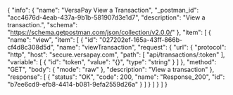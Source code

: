 {
  "info": {
    "name": "VersaPay View a Transaction",
    "_postman_id": "acc4676d-4eab-437a-9b1b-581907d3e1d7",
    "description": "View a transaction.",
    "schema": "https://schema.getpostman.com/json/collection/v2.0.0/"
  },
  "item": [
    {
      "name": "view",
      "item": [
        {
          "id": "027202ef-165a-43ff-866b-cf4d8c308d5d",
          "name": "viewTransaction",
          "request": {
            "url": {
              "protocol": "http",
              "host": "secure.versapay.com",
              "path": [
                "api/transactions/:token"
              ],
              "variable": [
                {
                  "id": "token",
                  "value": "{}",
                  "type": "string"
                }
              ]
            },
            "method": "GET",
            "body": {
              "mode": "raw"
            },
            "description": "View a transaction"
          },
          "response": [
            {
              "status": "OK",
              "code": 200,
              "name": "Response_200",
              "id": "b7ee6cd9-efb8-4414-b081-9efa2559d26a"
            }
          ]
        }
      ]
    }
  ]
}